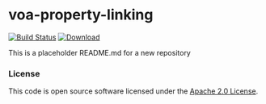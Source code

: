 
# voa-property-linking

[![Build Status](https://travis-ci.org/hmrc/voa-property-linking.svg?branch=master)](https://travis-ci.org/hmrc/voa-property-linking) [ ![Download](https://api.bintray.com/packages/hmrc/releases/voa-property-linking/images/download.svg) ](https://bintray.com/hmrc/releases/voa-property-linking/_latestVersion)

This is a placeholder README.md for a new repository

### License

This code is open source software licensed under the [Apache 2.0 License]("http://www.apache.org/licenses/LICENSE-2.0.html").
    